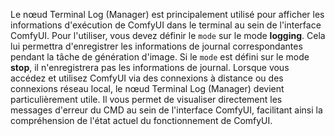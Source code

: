 Le nœud Terminal Log (Manager) est principalement utilisé pour afficher les informations d'exécution de ComfyUI dans le terminal au sein de l'interface ComfyUI. Pour l'utiliser, vous devez définir le `mode` sur le mode **logging**. Cela lui permettra d'enregistrer les informations de journal correspondantes pendant la tâche de génération d'image. Si le `mode` est défini sur le mode **stop**, il n'enregistrera pas les informations de journal. Lorsque vous accédez et utilisez ComfyUI via des connexions à distance ou des connexions réseau local, le nœud Terminal Log (Manager) devient particulièrement utile. Il vous permet de visualiser directement les messages d'erreur du CMD au sein de l'interface ComfyUI, facilitant ainsi la compréhension de l'état actuel du fonctionnement de ComfyUI.